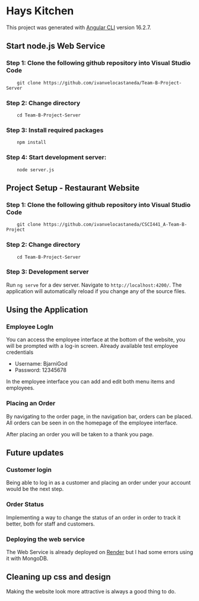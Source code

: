 # Hays Kitchen

This project was generated with [Angular CLI](https://github.com/angular/angular-cli) version 16.2.7.

## Start node.js Web Service

### Step 1: Clone the following github repository into Visual Studio Code

```
    git clone https://github.com/ivanvelocastaneda/Team-B-Project-Server
```

### Step 2: Change directory

```
    cd Team-B-Project-Server
```

### Step 3: Install required packages

```
    npm install
```

### Step 4: Start development server:

```
    node server.js
```

## Project Setup - Restaurant Website

### Step 1: Clone the following github repository into Visual Studio Code

```
    git clone https://github.com/ivanvelocastaneda/CSCI441_A-Team-B-Project
```

### Step 2: Change directory

```
    cd Team-B-Project-Server
```

### Step 3: Development server

Run `ng serve` for a dev server. Navigate to `http://localhost:4200/`. The application will automatically reload if you change any of the source files.

## Using the Application

### Employee  LogIn

You can access the employee interface at the bottom of the website, you will be prompted with a log-in screen.
Already available test employee credentials

* Username: BjarniGod
* Password: 12345678

In the employee interface you can add and edit both menu items and employees.

### Placing an Order

By navigating to the order page, in the navigation bar, orders can be placed.
All orders can be seen in on the homepage of the employee interface.

After placing an order you will be taken to a thank you page.


## Future updates

### Customer login

Being able to log in as a customer and placing an order under your account would be the next step.

### Order Status

Implementing a way to change the status of an order in order to track it better, both for staff and customers.

### Deploying the web service

The Web Service is already deployed on [Render](https://render.com/) but I had some errors using it with MongoDB.

## Cleaning up css and design

Making the website look more attractive is always a good thing to do.